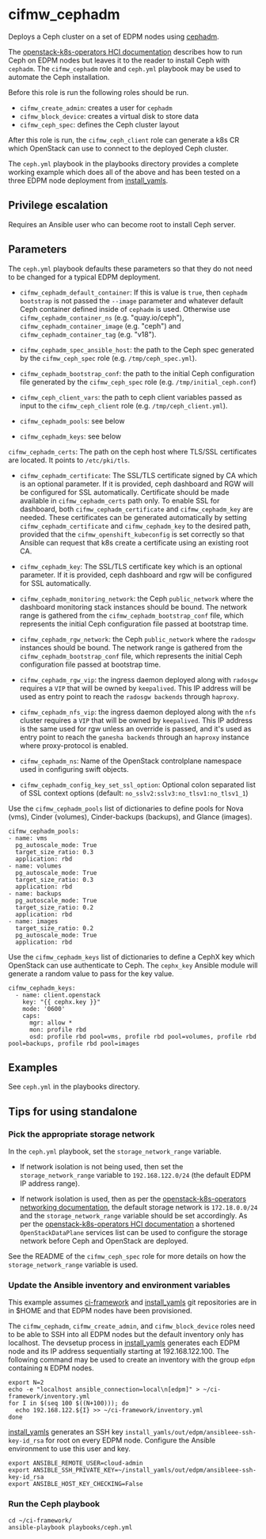 # cifmw_cephadm

Deploys a Ceph cluster on a set of EDPM nodes using
[cephadm](https://docs.ceph.com/en/latest/cephadm).

The
[openstack-k8s-operators HCI documentation](https://github.com/openstack-k8s-operators/docs/blob/main/hci.md)
describes how to run Ceph on EDPM nodes but leaves it to the reader
to install Ceph with `cephadm`. The `cifmw_cephadm` role and
`ceph.yml` playbook may be used to automate the Ceph installation.

Before this role is run the following roles should be run.

- `cifmw_create_admin`: creates a user for `cephadm`
- `cifmw_block_device`: creates a virtual disk to store data
- `cifmw_ceph_spec`: defines the Ceph cluster layout

After this role is run, the `cifmw_ceph_client` role can generate
a k8s CR which OpenStack can use to connect to the deployed Ceph
cluster.

The `ceph.yml` playbook in the playbooks directory provides a complete
working example which does all of the above and has been tested on
a three EDPM node deployment from
[install_yamls](https://github.com/openstack-k8s-operators/install_yamls).

## Privilege escalation
Requires an Ansible user who can become root to install Ceph server.

## Parameters

The `ceph.yml` playbook defaults these parameters so that they do not
need to be changed for a typical EDPM deployment.

* `cifmw_cephadm_default_container`: If this is value is `true`, then
  `cephadm bootstrap` is not passed the `--image` parameter and whatever
  default Ceph container defined inside of `cephadm` is used. Otherwise
  use `cifmw_cephadm_container_ns` (e.g. "quay.io/ceph"),
  `cifmw_cephadm_container_image` (e.g. "ceph") and
  `cifmw_cephadm_container_tag` (e.g. "v18").

* `cifmw_cephadm_spec_ansible_host`: the path to the Ceph spec
  generated by the `cifmw_ceph_spec` role (e.g. `/tmp/ceph_spec.yml`).

* `cifmw_cephadm_bootstrap_conf`: the path to the initial Ceph
  configuration file generated by the `cifmw_ceph_spec` role
  (e.g. `/tmp/initial_ceph.conf`)

* `cifmw_ceph_client_vars`: the path to ceph client variables passed
  as input to the `cifmw_ceph_client` role
  (e.g. `/tmp/ceph_client.yml`).

* `cifmw_cephadm_pools`: see below

* `cifmw_cephadm_keys`: see below

 `cifmw_cephadm_certs`: The path on the ceph host where TLS/SSL certificates
   are located. It points to `/etc/pki/tls`.

* `cifmw_cephadm_certificate`: The SSL/TLS certificate signed by CA which is
   an optional parameter. If it is provided, ceph dashboard and RGW will be
   configured for SSL automatically. Certificate should be made available in
   `cifmw_cephadm_certs` path only. To enable SSL for dashboard, both
   `cifmw_cephadm_certificate` and `cifmw_cephadm_key` are needed. These
   certificates can be generated automatically by setting
   `cifmw_cephadm_certificate` and `cifmw_cephadm_key` to the desired
   path, provided that the `cifmw_openshift_kubeconfig` is set
   correctly so that Ansible can request that k8s create a certificate
   using an existing root CA.

* `cifmw_cephadm_key`: The SSL/TLS certificate key which is an
   optional parameter. If it is provided, ceph dashboard and rgw will be
   configured for SSL automatically.

* `cifmw_cephadm_monitoring_network`: the Ceph `public_network` where the
   dashboard monitoring stack instances should be bound. The network range
   is gathered from the `cifmw_cephadm_bootstrap_conf` file, which represents
   the initial Ceph configuration file passed at bootstrap time.

* `cifmw_cephadm_rgw_network`: the Ceph `public_network` where the `radosgw`
   instances should be bound. The network range is gathered from the
   `cifmw_cephadm_bootstrap_conf` file, which represents the initial Ceph
   configuration file passed at bootstrap time.

* `cifmw_cephadm_rgw_vip`: the ingress daemon deployed along with `radosgw`
   requires a `VIP` that will be owned by `keepalived`. This IP address will
   be used as entry point to reach the `radosgw backends` through `haproxy`.

* `cifmw_cephadm_nfs_vip`: the ingress daemon deployed along with the `nfs`
   cluster requires a `VIP` that will be owned by `keepalived`. This IP
   address is the same used for rgw unless an override is passed, and it's
   used as entry point to reach the `ganesha backends` through an `haproxy`
   instance where proxy-protocol is enabled.

* `cifmw_cephadm_ns`: Name of the OpenStack controlplane namespace
   used in configuring swift objects.

* `cifmw_cephadm_config_key_set_ssl_option`: Optional colon separated
  list of SSL context options (default: `no_sslv2:sslv3:no_tlsv1:no_tlsv1_1`)

Use the `cifmw_cephadm_pools` list of dictionaries to define pools for
Nova (vms), Cinder (volumes), Cinder-backups (backups), and Glance (images).
```
cifmw_cephadm_pools:
- name: vms
  pg_autoscale_mode: True
  target_size_ratio: 0.3
  application: rbd
- name: volumes
  pg_autoscale_mode: True
  target_size_ratio: 0.3
  application: rbd
- name: backups
  pg_autoscale_mode: True
  target_size_ratio: 0.2
  application: rbd
- name: images
  target_size_ratio: 0.2
  pg_autoscale_mode: True
  application: rbd
```

Use the `cifmw_cephadm_keys` list of dictionaries to define a CephX
key which OpenStack can use authenticate to Ceph. The `cephx_key`
Ansible module will generate a random value to pass for the key value.
```
cifmw_cephadm_keys:
  - name: client.openstack
    key: "{{ cephx.key }}"
    mode: '0600'
    caps:
      mgr: allow *
      mon: profile rbd
      osd: profile rbd pool=vms, profile rbd pool=volumes, profile rbd pool=backups, profile rbd pool=images
```

## Examples

See `ceph.yml` in the playbooks directory.

## Tips for using standalone

### Pick the appropriate storage network

In the `ceph.yml` playbook, set the `storage_network_range` variable.

* If network isolation is not being used, then set the
  `storage_network_range` variable to `192.168.122.0/24` (the default
  EDPM IP address range).

* If network isolation is used, then as per the
  [openstack-k8s-operators networking documentation](https://github.com/openstack-k8s-operators/docs/blob/main/networking.md),
  the default storage network is `172.18.0.0/24` and the
  `storage_network_range` variable should be set accordingly.
  As per the
  [openstack-k8s-operators HCI documentation](https://github.com/openstack-k8s-operators/docs/blob/main/hci.md)
  a shortened `OpenStackDataPlane` services list can be used to
  configure the storage network before Ceph and OpenStack are
  deployed.

See the README of the `cifmw_ceph_spec` role for more details on how
the `storage_network_range` variable is used.

### Update the Ansible inventory and environment variables

This example assumes
[ci-framework](https://github.com/openstack-k8s-operators/ci-framework)
and
[install_yamls](https://github.com/openstack-k8s-operators/install_yamls)
git repositories are in in $HOME and that EDPM nodes have been
provisioned.

The `cifmw_cephadm`, `cifmw_create_admin`, and `cifmw_block_device`
roles need to be able to SSH into all EDPM nodes but the default
inventory only has localhost. The devsetup process in
[install_yamls](https://github.com/openstack-k8s-operators/install_yamls)
generates each EDPM node and its IP address sequentially starting at
192.168.122.100. The following command may be used to create an
inventory with the group `edpm` containing `N` EDPM nodes.
```
export N=2
echo -e "localhost ansible_connection=local\n[edpm]" > ~/ci-framework/inventory.yml
for I in $(seq 100 $((N+100))); do
  echo 192.168.122.${I} >> ~/ci-framework/inventory.yml
done
```
[install_yamls](https://github.com/openstack-k8s-operators/install_yamls)
generates an SSH key `install_yamls/out/edpm/ansibleee-ssh-key-id_rsa`
for root on every EDPM node. Configure the Ansible environment to use
this user and key.
```
export ANSIBLE_REMOTE_USER=cloud-admin
export ANSIBLE_SSH_PRIVATE_KEY=~/install_yamls/out/edpm/ansibleee-ssh-key-id_rsa
export ANSIBLE_HOST_KEY_CHECKING=False
```

### Run the Ceph playbook

```
cd ~/ci-framework/
ansible-playbook playbooks/ceph.yml
```
